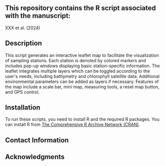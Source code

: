 ## This repository contains the R script associated with the manuscript:
  
XXX et al. (2024)

## Description

This script generates an interactive leaflet map to facilitate the visualization of sampling stations.
Each station is denoted by colored markers and includes pop-up windows displaying basic station-specific information. 
The leaflet integrates multiple layers which can be toggled according to the user's needs, including bathymetry and chlorophyll satellite data. 
Additional environmental parameters can be added as layers if necessary. Features of the map include a scale bar, mini map, measuring tools, a reset map button, and GPS control.

## Installation

To run these scripts, you need to install R and the required R packages. You can install R from [The Comprehensive R Archive Network (CRAN)](https://cran.r-project.org/).

## Contact Information

## Acknowledgments
